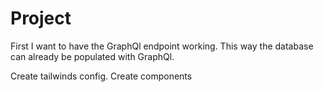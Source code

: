 # Project

First I want to have the GraphQl endpoint working. This way the database can already be populated with GraphQl.

Create tailwinds config.
Create components
